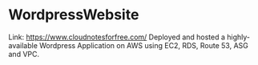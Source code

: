 # WordpressWebsite
Link: https://www.cloudnotesforfree.com/  Deployed and hosted a highly-available Wordpress Application on AWS using EC2, RDS, Route 53, ASG and VPC.
